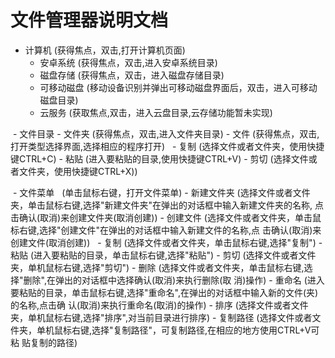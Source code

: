 # 文件管理器说明文档
  - 计算机    (获得焦点，双击,打开计算机页面)
    - 安卓系统   (获得焦点，双击,进入安卓系统目录)
    - 磁盘存储   (获得焦点，双击，进入磁盘存储目录)
    - 可移动磁盘  (移动设备识别并弹出可移动磁盘界面后，双击，进入可移动磁盘目录)
    - 云服务   (获取焦点,双击，进入云盘目录,云存储功能暂未实现)
    
    
  - 文件目录
    - 文件夹   (获得焦点，双击,进入文件夹目录)
    - 文件   (获得焦点，双击,打开类型选择界面,选择相应的程序打开)
    - 复制    (选择文件或者文件夹，使用快捷键CTRL+C)
    - 粘贴    (进入要粘贴的目录,使用快捷键CTRL+V)
    - 剪切   (选择文件或者文件夹，使用快捷键CTRL+X))
    
    
  - 文件菜单   (单击鼠标右键，打开文件菜单)
    - 新建文件夹 (选择文件或者文件夹，单击鼠标右键,选择"新建文件夹"在弹出的对话框中输入新建文件夹的名称,       点击确认(取消)来创建文件夹(取消创建))
    - 创建文件   (选择文件或者文件夹，单击鼠标右键,选择"创建文件"在弹出的对话框中输入新建文件的名称,点         击确认(取消)来创建文件(取消创建))
    - 复制    (选择文件或者文件夹，单击鼠标右键,选择"复制")
    - 粘贴    (进入要粘贴的目录，单击鼠标右键,选择"粘贴")
    - 剪切   (选择文件或者文件夹，单机鼠标右键,选择"剪切")
    - 删除    (选择文件或者文件夹，单击鼠标右键,选择"删除",在弹出的对话框中选择确认(取消)来执行删除(取       消)操作)
    - 重命名  (进入要粘贴的目录，单击鼠标右键,选择"重命名",在弹出的对话框中输入新的文件(夹)的名称,点击确       认(取消)来执行重命名(取消)的操作)
    - 排序   (选择文件或者文件夹，单机鼠标右键,选择"排序",对当前目录进行排序)
    - 复制路径  (选择文件或者文件夹，单机鼠标右键,选择"复制路径"，可复制路径,在相应的地方使用CTRL+V可粘       贴复制的路径)
 
 
 
